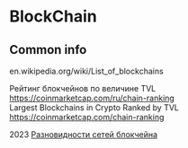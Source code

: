 # BlockChain

## Common info
en.wikipedia.org/wiki/List_of_blockchains             

Рейтинг блокчейнов по величине TVL            
https://coinmarketcap.com/ru/chain-ranking                       
Largest Blockchains in Crypto Ranked by TVL            
https://coinmarketcap.com/chain-ranking             

2023 [Разновидности сетей блокчейна](https://vc.ru/id1390146/581191-raznovidnosti-setei-blokcheina)            
